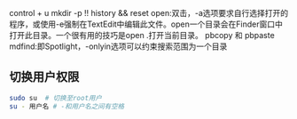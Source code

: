 control + u
mkdir -p
!!
history
&&
reset
open:双击，-a选项要求自行选择打开的程序，或使用-e强制在TextEdit中编辑此文件。open一个目录会在Finder窗口中打开此目录。一个很有用的技巧是open .打开当前目录。
pbcopy 和 pbpaste
mdfind:即Spotlight，-onlyin选项可以约束搜索范围为一个目录

## 切换用户权限

```bash
sudo su  # 切换至root用户
su - 用户名 # -和用户名之间有空格
```




